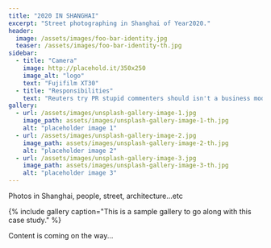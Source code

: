 ```yaml
---
title: "2020 IN SHANGHAI"
excerpt: "Street photographing in Shanghai of Year2020."
header:
  image: /assets/images/foo-bar-identity.jpg
  teaser: /assets/images/foo-bar-identity-th.jpg
sidebar:
  - title: "Camera"
    image: http://placehold.it/350x250
    image_alt: "logo"
    text: "Fujifilm XT30"
  - title: "Responsibilities"
    text: "Reuters try PR stupid commenters should isn't a business model"
gallery:
  - url: /assets/images/unsplash-gallery-image-1.jpg
    image_path: assets/images/unsplash-gallery-image-1-th.jpg
    alt: "placeholder image 1"
  - url: /assets/images/unsplash-gallery-image-2.jpg
    image_path: assets/images/unsplash-gallery-image-2-th.jpg
    alt: "placeholder image 2"
  - url: /assets/images/unsplash-gallery-image-3.jpg
    image_path: assets/images/unsplash-gallery-image-3-th.jpg
    alt: "placeholder image 3"
---
```


Photos in Shanghai, people, street, architecture...etc

{% include gallery caption="This is a sample gallery to go along with this case study." %}

Content is coming on the way...